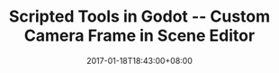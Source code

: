 ---
title: "Scripted Tools in Godot -- Custom Camera Frame in Scene Editor"
date: 2017-01-18T18:43:00+08:00
thumbnail: ""
static_page: false
draft: true
---